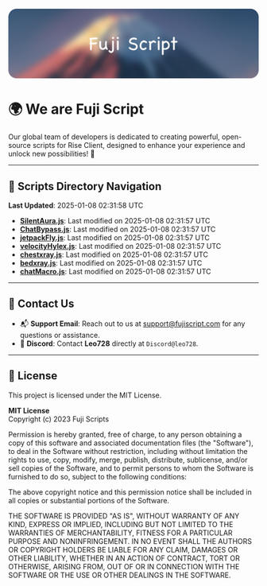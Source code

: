 ![Banner](.github/b.webp)

# 🌍 **We are Fuji Script**

Our global team of developers is dedicated to creating powerful, open-source scripts for Rise Client, designed to enhance your experience and unlock new possibilities! 🌟

---
<!-- SCRIPTS_NAVIGATION_START -->
## 📂 **Scripts Directory Navigation**

**Last Updated**: 2025-01-08 02:31:58 UTC

- **[SilentAura.js](scripts/SilentAura.js)**: Last modified on 2025-01-08 02:31:57 UTC
- **[ChatBypass.js](scripts/ChatBypass.js)**: Last modified on 2025-01-08 02:31:57 UTC
- **[jetpackFly.js](scripts/jetpackFly.js)**: Last modified on 2025-01-08 02:31:57 UTC
- **[velocityHylex.js](scripts/velocityHylex.js)**: Last modified on 2025-01-08 02:31:57 UTC
- **[chestxray.js](scripts/chestxray.js)**: Last modified on 2025-01-08 02:31:57 UTC
- **[bedxray.js](scripts/bedxray.js)**: Last modified on 2025-01-08 02:31:57 UTC
- **[chatMacro.js](scripts/chatMacro.js)**: Last modified on 2025-01-08 02:31:57 UTC

<!-- SCRIPTS_NAVIGATION_END -->

---

## 💬 **Contact Us**  
- 📬 **Support Email**: Reach out to us at [support@fujiscript.com](mailto:support@fujiscript.com) for any questions or assistance.  
- 💬 **Discord**: Contact **Leo728** directly at `Discord@leo728`.

---

## 📜 **License**

This project is licensed under the MIT License.  

**MIT License**  
Copyright (c) 2023 Fuji Scripts  

Permission is hereby granted, free of charge, to any person obtaining a copy of this software and associated documentation files (the "Software"), to deal in the Software without restriction, including without limitation the rights to use, copy, modify, merge, publish, distribute, sublicense, and/or sell copies of the Software, and to permit persons to whom the Software is furnished to do so, subject to the following conditions:  

The above copyright notice and this permission notice shall be included in all copies or substantial portions of the Software.  

THE SOFTWARE IS PROVIDED "AS IS", WITHOUT WARRANTY OF ANY KIND, EXPRESS OR IMPLIED, INCLUDING BUT NOT LIMITED TO THE WARRANTIES OF MERCHANTABILITY, FITNESS FOR A PARTICULAR PURPOSE AND NONINFRINGEMENT. IN NO EVENT SHALL THE AUTHORS OR COPYRIGHT HOLDERS BE LIABLE FOR ANY CLAIM, DAMAGES OR OTHER LIABILITY, WHETHER IN AN ACTION OF CONTRACT, TORT OR OTHERWISE, ARISING FROM, OUT OF OR IN CONNECTION WITH THE SOFTWARE OR THE USE OR OTHER DEALINGS IN THE SOFTWARE.  
